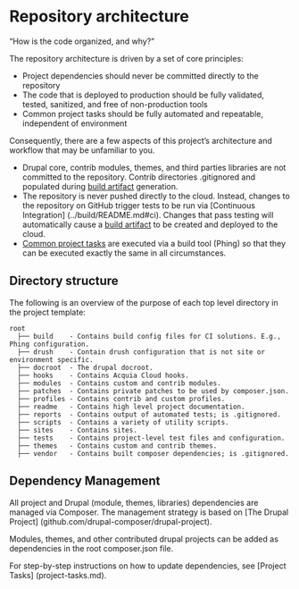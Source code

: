 # Repository architecture

“How is the code organized, and why?”

The repository architecture is driven by a set of core principles:

* Project dependencies should never be committed directly to the repository
* The code that is deployed to production should be fully validated, tested, 
  sanitized, and free of non-production tools
* Common project tasks should be fully automated and repeatable, independent of 
  environment

Consequently, there are a few aspects of this project’s architecture and 
workflow that may be unfamiliar to you.

* Drupal core, contrib modules, themes, and third parties libraries are not 
  committed to the repository. Contrib directories .gitignored and populated
  during [build artifact](deploy.md) generation.
* The repository is never pushed directly to the cloud. Instead, changes to the
  repository on GitHub trigger tests to be run via [Continuous Integration]
  (../build/README.md#ci). Changes that pass testing will automatically cause a 
  [build artifact](deploy.md) to be created and deployed to the cloud.
* [Common project tasks](project-tasks.md) are executed via a build tool (Phing)
  so that they can be executed exactly the same in all circumstances.

## Directory structure

The following is an overview of the purpose of each top level directory in the
project template:

    root
      ├── build    - Contains build config files for CI solutions. E.g., Phing configuration.
      ├── drush    - Contain drush configuration that is not site or environment specific.
      ├── docroot  - The drupal docroot.
      ├── hooks    - Contains Acquia Cloud hooks.
      ├── modules  - Contains custom and contrib modules.
      ├── patches  - Contains private patches to be used by composer.json.
      ├── profiles - Contains contrib and custom profiles.
      ├── readme   - Contains high level project documentation.
      ├── reports  - Contains output of automated tests; is .gitignored.
      ├── scripts  - Contains a variety of utility scripts.
      ├── sites    - Contains sites.
      ├── tests    - Contains project-level test files and configuration.
      ├── themes   - Contains custom and contrib themes.
      ├── vendor   - Contains built composer dependencies; is .gitignored.

## Dependency Management

All project and Drupal (module, themes, libraries) dependencies are managed via 
Composer. The management strategy is based on [The Drupal Project]
(github.com/drupal-composer/drupal-project). 

Modules, themes, and other contributed drupal projects can be added as 
dependencies in the root composer.json file.

For step-by-step instructions on how to update dependencies, see [Project Tasks]
(project-tasks.md).
